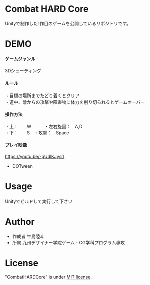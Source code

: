 # Combat HARD Core

Unityで制作した1作目のゲームを公開しているリポジトリです。

# DEMO

#### ゲームジャンル

3Dシューティング

#### ルール

・目標の場所までたどり着くとクリア<br>
・道中、敵からの攻撃や障害物に体力を削り切られるとゲームオーバー

#### 操作方法

・上：　　W　　　・左右旋回：　A,D<br>
・下：　　S　・攻撃：　Space<br>

#### プレイ映像

https://youtu.be/-gUdlKJysrI

* DOTween

# Usage

Unityでビルドして実行して下さい

# Author

* 作成者    牛島陸斗
* 所属      九州デザイナー学院ゲーム・CG学科プログラム専攻

# License

"CombatHARDCore" is under [MIT license](https://en.wikipedia.org/wiki/MIT_License).
